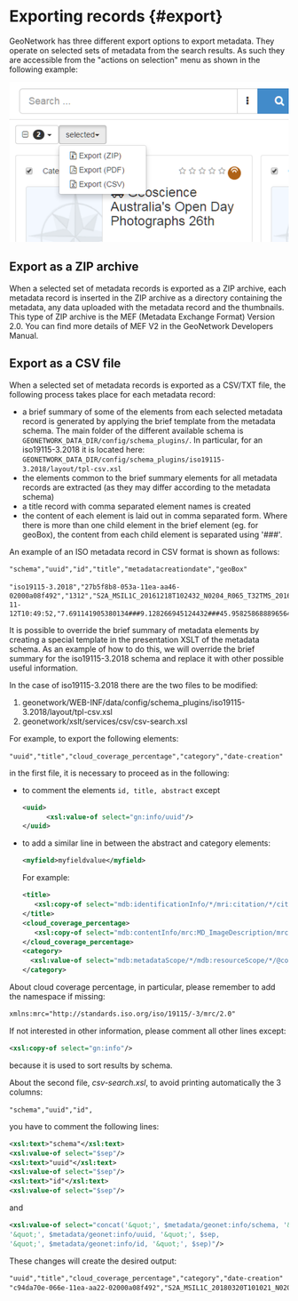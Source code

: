 # Exporting records {#export}

GeoNetwork has three different export options to export metadata. They operate on selected sets of metadata from the search results. As such they are accessible from the "actions on selection" menu as shown in the following example:

![](img/export.png)

## Export as a ZIP archive

When a selected set of metadata records is exported as a ZIP archive, each metadata record is inserted in the ZIP archive as a directory containing the metadata, any data uploaded with the metadata record and the thumbnails. This type of ZIP archive is the MEF (Metadata Exchange Format) Version 2.0. You can find more details of MEF V2 in the GeoNetwork Developers Manual.

## Export as a CSV file

When a selected set of metadata records is exported as a CSV/TXT file, the following process takes place for each metadata record:

-   a brief summary of some of the elements from each selected metadata record is generated by applying the brief template from the metadata schema. The main folder of the different available schema is `GEONETWORK_DATA_DIR/config/schema_plugins/`. In particular, for an iso19115-3.2018 it is located here: `GEONETWORK_DATA_DIR/config/schema_plugins/iso19115-3.2018/layout/tpl-csv.xsl`
-   the elements common to the brief summary elements for all metadata records are extracted (as they may differ according to the metadata schema)
-   a title record with comma separated element names is created
-   the content of each element is laid out in comma separated form. Where there is more than one child element in the brief element (eg. for geoBox), the content from each child element is separated using '###'.

An example of an ISO metadata record in CSV format is shown as follows:

    "schema","uuid","id","title","metadatacreationdate","geoBox"

    "iso19115-3.2018","27b5f8b8-053a-11ea-aa46-02000a08f492","1312","S2A_MSIL1C_20161218T102432_N0204_R065_T32TMS_20161218T102606","2019-11-12T10:49:52,"7.691141905380134###9.128266945124432###45.958258688896564###46.95363733424615"

It is possible to override the brief summary of metadata elements by creating a special template in the presentation XSLT of the metadata schema. As an example of how to do this, we will override the brief summary for the iso19115-3.2018 schema and replace it with other possible useful information.

In the case of iso19115-3.2018 there are the two files to be modified:

1.  geonetwork/WEB-INF/data/config/schema_plugins/iso19115-3.2018/layout/tpl-csv.xsl
2.  geonetwork/xslt/services/csv/csv-search.xsl

For example, to export the following elements:

`"uuid","title","cloud_coverage_percentage","category","date-creation"`

in the first file, it is necessary to proceed as in the following:

-   to comment the elements `id, title, abstract` except

    ``` xml
    <uuid>
          <xsl:value-of select="gn:info/uuid"/>
    </uuid>
    ```

-   to add a similar line in between the abstract and category elements:

    ``` xml
    <myfield>myfieldvalue</myfield>
    ```

    For example:

    ``` xml
    <title>
       <xsl:copy-of select="mdb:identificationInfo/*/mri:citation/*/cit:title"/>
    </title>
    <cloud_coverage_percentage>
       <xsl:copy-of select="mdb:contentInfo/mrc:MD_ImageDescription/mrc:cloudCoverPercentage/gco:Real"/>
    </cloud_coverage_percentage>
    <category>
      <xsl:value-of select="mdb:metadataScope/*/mdb:resourceScope/*/@codeListValue"/>
    </category>
    ```

About cloud coverage percentage, in particular, please remember to add the namespace if missing:

``` xml
xmlns:mrc="http://standards.iso.org/iso/19115/-3/mrc/2.0"
```

If not interested in other information, please comment all other lines except:

``` xml
<xsl:copy-of select="gn:info"/>
```

because it is used to sort results by schema.

About the second file, *csv-search.xsl*, to avoid printing automatically the 3 columns:

`"schema","uuid","id",`

you have to comment the following lines:

``` xml
<xsl:text>"schema"</xsl:text>
<xsl:value-of select="$sep"/>
<xsl:text>"uuid"</xsl:text>
<xsl:value-of select="$sep"/>
<xsl:text>"id"</xsl:text>
<xsl:value-of select="$sep"/>
```

and

``` xml
<xsl:value-of select="concat('&quot;', $metadata/geonet:info/schema, '&quot;', $sep, 
'&quot;', $metadata/geonet:info/uuid, '&quot;', $sep, 
'&quot;', $metadata/geonet:info/id, '&quot;', $sep)"/>
```

These changes will create the desired output:

``` xml
"uuid","title","cloud_coverage_percentage","category","date-creation"  
"c94da70e-066e-11ea-aa22-02000a08f492","S2A_MSIL1C_20180320T101021_N0206_R022_T33TUM_20180320T122057","36.0368","dataset","2018-03-20T12:20:57",
```
